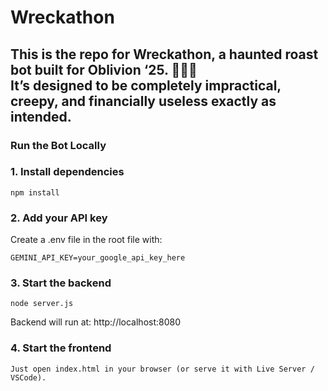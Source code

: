 # Wreckathon

This is the repo for Wreckathon, a haunted roast bot built for Oblivion ‘25. 🧛🏻😈 <br/>
It’s designed to be completely impractical, creepy, and financially useless exactly as intended.
---

### Run the Bot Locally

### 1. Install dependencies
```
npm install
```
### 2. Add your API key
Create a .env file in the root file with: 
```
GEMINI_API_KEY=your_google_api_key_here
```
### 3. Start the backend
```
node server.js
```
Backend will run at: http://localhost:8080
### 4. Start the frontend
```
Just open index.html in your browser (or serve it with Live Server / VSCode).
```
